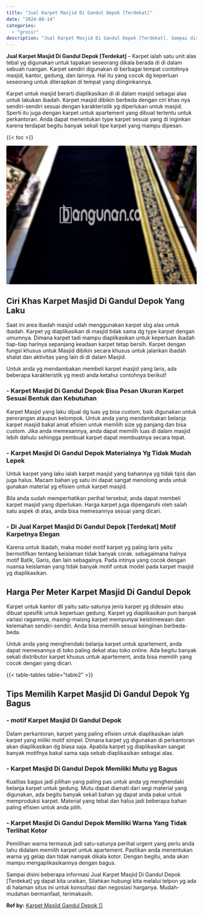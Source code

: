 ```yaml
---
title: "Jual Karpet Masjid Di Gandul Depok [Terdekat]"
date: "2024-08-14"
categories: 
  - "grosir"
description: "Jual Karpet Masjid Di Gandul Depok [Terdekat]. Sampai disini beberapa informasi Jual Karpet Masjid Di Gandul Depok [Terdekat] yg dapat kita uraikan, Silahk..."
---
```


**Jual Karpet Masjid Di Gandul Depok \[Terdekat\]** – Karpet ialah satu unit alas tebal yg digunakan untuk tapakan seseorang dikala berada di di dalam sebuah ruangan. Karpet sendiri digunakan di berbagai tempat contohnya masjid, kantor, gedung, dan lainnya. Hal itu yang cocok dg keperluan seseorang untuk diterapkan di tempat yang diinginkannya.

Karpet untuk masjid berarti diaplikasikan di di dalam masjid sebagai alas untuk lakukan ibadah. Karpet masjid dibikin berbeda dengan ciri khas nya sendiri-sendiri sesuai dengan karakteristik yg diperlukan untuk masjid. Sperti itu juga dengan karpet untuk apartement yang dibuat tertentu untuk perkantoran. Anda dapat menentukan type karpet sesuai yang di inginkan karena terdapat begitu banyak sekali tipe karpet yang mampu dipesan.

{{< toc >}}

![Jual Karpet Masjid Di Gandul Depok [Terdekat]](/images/grosir-karpet-murah-78.png)

## Ciri Khas Karpet Masjid Di Gandul Depok Yang Laku

Saat ini area ibadah masjid udah menggunakan karpet sbg alas untuk ibadah. Karpet yg diaplikasikan di masjid tidak sama dg type karpet dengan umumnya. Dimana karpet tadi mampu diaplikasikan untuk keperluan ibadah tiap-tiap harinya sepanjang keadaan karpet tetap bersih. Karpet dengan fungsi khusus untuk Masjid dibikin secara khusus untuk jalankan ibadah shalat dan aktivitas yang lain di di dalam Masjid.

Untuk anda yg mendambakan membeli karpet masjid yang laris, ada beberapa karakteristik yg mesti anda ketahui contohnya berikut!

### \- Karpet Masjid Di Gandul Depok Bisa Pesan Ukuran Karpet Sesuai Bentuk dan Kebutuhan

Karpet Masjid yang laku dijual dg luas yg bisa custom, baik digunakan untuk perorangan ataupun kelompok. Untuk anda yang mendambakan belanja karpet masjid bakal amat efisien untuk memliih size yg panjang dan bisa custom. Jika anda memesannya, anda dapat memilih luas di dalam masjid lebih dahulu sehingga pembuat karpet dapat membuatnya secara tepat.

### \- Karpet Masjid Di Gandul Depok Materialnya Yg Tidak Mudah Lepek

Untuk karpet yang laku ialah karpet masjid yang bahannya yg tidak tipis dan juga halus. Macam bahan yg satu ini dapat sangat menolong anda untuk gunakan material yg efisien untuk karpet masjid.

Bila anda sudah memperhatikan perihal tersebut, anda dapat membeli karpet masjid yang diperlukan. Harga karpet juga dipengaruhi oleh salah satu aspek di atas, anda bisa memesannya sesuai yang dicari.

### \- Di Jual Karpet Masjid Di Gandul Depok \[Terdekat\] Motif Karpetnya Elegan

Karena untuk ibadah, maka model motif karpet yg paling laris yaitu bermotifkan tentang keislaman tidak banyak corak. sebagaimana halnya motif Batik, Garis, dan lain sebagainya. Pada intinya yang cocok dengan nuansa keislaman yang tidak banyak motif untuk model pada karpet masjid yg diaplikasikan.

## Harga Per Meter Karpet Masjid Di Gandul Depok

Karpet untuk kantor dll yaitu satu-satunya jenis karpet yg didesain atau dibuat spesifik untuk keperluan gedung. Karpet yg diaplikasikan pun banyak variasi ragamnya, masing-maisng karpet mempunyai keistimewaan dan kelemahan sendiri-sendiri. Anda bisa memilih sesuai keinginan berbeda-beda.

Untuk anda yang menghendaki belanja karpet untuk apartement, anda dapat memesannya di toko paling dekat atau toko online. Ada begitu banyak sekali distributor karpet khusus untuk apartement, anda bisa memilih yang cocok dengan yang dicari.

{{< table-tables table="table2" >}}

## Tips Memilih Karpet Masjid Di Gandul Depok Yg Bagus

### \- motif Karpet Masjid Di Gandul Depok

Dalam perkantoran, karpet yang paling efisien untuk diaplikasikan ialah karpet yang miliki motif simpel. Dimana karpet yg digunakan di perkantoran akan diaplikasikan dg biasa saja. Apabila karpet yg diaplikasikan sangat banyak motifnya bakal sama saja sebab diaplikasikan sebagai alas.

### \- Karpet Masjid Di Gandul Depok Memiliki Mutu yg Bagus

Kualitas bagus jadi pilihan yang paling pas untuk anda yg menghendaki belanja karpet untuk gedung. Mutu dapat diamati dari segi material yang digunakan, ada begitu banyak sekali bahan yg dapat anda pakai untuk memproduksi karpet. Material yang tebal dan halus jadi beberapa bahan paling efisien untuk anda pilih.

### \- Karpet Masjid Di Gandul Depok Memiliki Warna Yang Tidak Terlihat Kotor

Pemilihan warna termasuk jadi satu-satunya perihal urgent yang perlu anda tahu didalam memilih karpet untuk apartement. Pastikan anda menentukan warna yg gelap dan tidak nampak dikala kotor. Dengan begitu, anda akan mampu mengaplikasikannya dengan bagus.

Sampai disini beberapa informasi Jual Karpet Masjid Di Gandul Depok \[Terdekat\] yg dapat kita uraikan, Silahkan hubungi kita melalui telpon yg ada di halaman situs ini untuk konsultasi dan negosiasi harganya. Mudah-mudahan bermanfaat, terimakasih.

**Ref by:**  [Karpet Masjid Gandul Depok []](https://id.wikipedia.org/wiki/Karpet)
